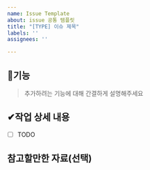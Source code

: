 ```yaml
---
name: Issue Template
about: issue 공통 템플릿
title: "[TYPE] 이슈 제목"
labels: ''
assignees: ''

---
```


## 📄기능
> 추가하려는 기능에 대해 간결하게 설명해주세요

## ✔작업 상세 내용
- [ ] TODO

## 참고할만한 자료(선택)
